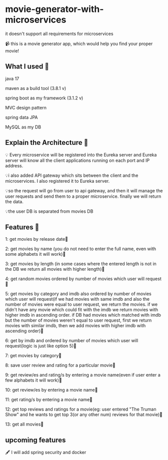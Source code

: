 # movie-generator-with-microservices
it doesn't support all requirements for microservices

📹 this is a movie generator app, which would help you find your proper movie!

## What I used 🍃 

 java 17
 
 maven as a build tool (3.8.1 v)
 
 spring boot as my framework (3.1.2 v)
 
  MVC design pattern
 
 spring data JPA

 MySQL as my DB

 ## Explain the  Architecture 🍃 
💡 Every microservice will be registered into the Eureka server and Eureka server
 will know all the client applications running on each port and IP address.

💡i also added API gateway which sits between the client and the microservices.
 I also registered it to Eureka server.

💡so the request will go from user to api gateway, and then it will manage the user requests
and send them to a proper microservice.
finally we will return the data.

💡the user DB is separated from movies DB

## Features 🍃 

1: get movies by release date🌟

2: get movies by name (you do not need to enter the full name, even with some alphabets it will work)🌟

3: get movies by length (in some cases where the entered length is not in the DB we return all movies with higher length)🌟

4: get random movies ordered by number of movies which user will request🌟

5: get movies by category and imdb also ordered by number of movies which user will request(if we had movies with same imdb and also the number of movies were equal to user request,
we return the movies. if we didn't have any movie which could fit with the imdb we return movies with higher imdb in ascending order. if DB had movies which matched with imdb
but the number of movies weren't equal to user request, first we return movies with similar imdb, then we add movies with higher imdb with ascending order)🌟

6: get by imdb and ordered by number of movies which user will request(logic is just like option 5)🌟

7: get movies by category🌟

8: save user review and rating for a particular movie🌟

9: get review/es and rating/s by entering a movie name(even if user enter a few alphabets it will work)🌟

10: get review/es by entering a movie name🌟

11: get rating/s by entering a movie name🌟

12: get top reviews and ratings for a movie(eg: user entered "The Truman Show" and he wants to get top 3(or any other num) reviews for that movie)🌟

13: get all movies🌟

## upcoming features

🖋 I will add spring security and docker


